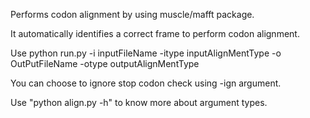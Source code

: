 Performs codon alignment by using muscle/mafft package.

It automatically identifies a correct frame to perform codon alignment.

Use python run.py -i inputFileName -itype inputAlignMentType -o OutPutFileName -otype outputAlignMentType

You can choose to ignore stop codon check using -ign argument.

Use "python align.py -h" to know more about argument types. 